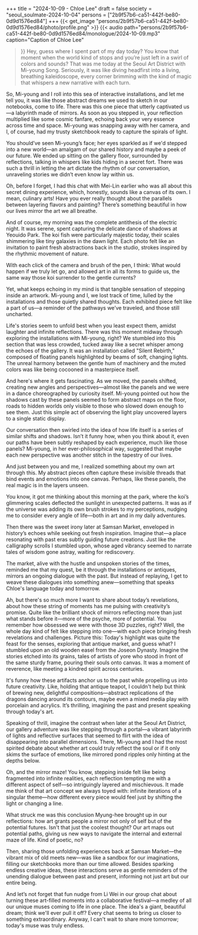 +++
title = "2024-10-09 - Chloe Lee"
draft = false
society = "seoul_soulmate-2024-10-04"
persons = ["2b9f57b6-ca51-442f-be80-0d9d1576ed84"]
+++
{{< get_image "persons/2b9f57b6-ca51-442f-be80-0d9d1576ed84/photo/profile.png" >}}
{{< audio
    path="persons/2b9f57b6-ca51-442f-be80-0d9d1576ed84/monologue/2024-10-09.mp3" 
    caption="Caption of Chloe Lee"
>}}
Hey, guess where I spent part of my day today?
You know that moment when the world kind of stops and you’re just left in a swirl of colors and sounds? That was me today at the Seoul Art District with Mi-young Song. Seriously, it was like diving headfirst into a living, breathing kaleidoscope, every corner brimming with the kind of magic that whispers a new narrative with each turn.

So, Mi-young and I roll into this sea of interactive installations, and let me tell you, it was like those abstract dreams we used to sketch in our notebooks, come to life. There was this one piece that utterly captivated us—a labyrinth made of mirrors. As soon as you stepped in, your reflection multiplied like some cosmic fanfare, echoing back your very essence across time and space. Mi-young was snapping away with her camera, and I, of course, had my trusty sketchbook ready to capture the spirals of light.

You should’ve seen Mi-young’s face; her eyes sparkled as if we'd stepped into a new world—an amalgam of our shared history and maybe a peek of our future. We ended up sitting on the gallery floor, surrounded by reflections, talking in whispers like kids hiding in a secret fort. There was such a thrill in letting the art dictate the rhythm of our conversation, unraveling stories we didn’t even know lay within us.

Oh, before I forget, I had this chat with Mei-Lin earlier who was all about this secret dining experience, which, honestly, sounds like a canvas of its own. I mean, culinary arts! Have you ever really thought about the parallels between layering flavors and painting? There’s something beautiful in how our lives mirror the art we all breathe.

And of course, my morning was the complete antithesis of the electric night. It was serene, spent capturing the delicate dance of shadows at Yeouido Park. The koi fish were particularly majestic today, their scales shimmering like tiny galaxies in the dawn light. Each photo felt like an invitation to paint fresh abstractions back in the studio, strokes inspired by the rhythmic movement of nature.

With each click of the camera and brush of the pen, I think: What would happen if we truly let go, and allowed art in all its forms to guide us, the same way those koi surrender to the gentle currents? 

Yet, what keeps echoing in my mind is that tangible sensation of stepping inside an artwork. Mi-young and I, we lost track of time, lulled by the installations and those quietly shared thoughts. Each exhibited piece felt like a part of us—a reminder of the pathways we’ve traveled, and those still uncharted.

Life's stories seem to unfold best when you least expect them, amidst laughter and infinite reflections.
There was this moment midway through exploring the installations with Mi-young, right? We stumbled into this section that was less crowded, tucked away like a secret whisper among the echoes of the gallery. It was an installation called "Silent Rebirth," composed of floating panels highlighted by beams of soft, changing lights. The unreal harmony between the gentle hum of machinery and the muted colors was like being cocooned in a masterpiece itself.

And here's where it gets fascinating. As we moved, the panels shifted, creating new angles and perspectives—almost like the panels and we were in a dance choreographed by curiosity itself. Mi-young pointed out how the shadows cast by these panels seemed to form abstract maps on the floor, roads to hidden worlds only visible to those who slowed down enough to see them. Just this simple act of observing the light play uncovered layers to a single static display.

Our conversation then swirled into the idea of how life itself is a series of similar shifts and shadows. Isn’t it funny how, when you think about it, even our paths have been subtly reshaped by each experience, much like those panels? Mi-young, in her ever-philosophical way, suggested that maybe each new perspective was another stitch in the tapestry of our lives.

And just between you and me, I realized something about my own art through this. My abstract pieces often capture these invisible threads that bind events and emotions into one canvas. Perhaps, like these panels, the real magic is in the layers unseen.

You know, it got me thinking about this morning at the park, where the koi’s glimmering scales deflected the sunlight in unexpected patterns. It was as if the universe was adding its own brush strokes to my perceptions, nudging me to consider every angle of life—both in art and in my daily adventures.

Then there was the sweet irony later at Samsan Market, enveloped in history’s echoes while seeking out fresh inspiration. Imagine that—a place resonating with past eras subtly guiding future creations. Just like the calligraphy scrolls I stumbled upon, whose aged vibrancy seemed to narrate tales of wisdom gone astray, waiting for rediscovery.

The market, alive with the hustle and unspoken stories of the times, reminded me that my quest, be it through the installations or antiques, mirrors an ongoing dialogue with the past. But instead of replaying, I get to weave these dialogues into something anew—something that speaks Chloe's language today and tomorrow.

Ah, but there's so much more I want to share about today’s revelations, about how these string of moments has me pulsing with creativity’s promise. Quite like the brilliant shock of mirrors reflecting more than just what stands before it—more of the psyche, more of potential.
You remember how obsessed we were with those 3D puzzles, right? Well, the whole day kind of felt like stepping into one—with each piece bringing fresh revelations and challenges. Picture this: Today's highlight was quite the feast for the senses, exploring that antique market, and guess what? I stumbled upon an old wooden easel from the Joseon Dynasty. Imagine the stories etched into its grains, tales of artists of yore who stood in front of the same sturdy frame, pouring their souls onto canvas. It was a moment of reverence, like meeting a kindred spirit across centuries.

It's funny how these artifacts anchor us to the past while propelling us into future creativity. Like, holding that antique teapot, I couldn't help but think of brewing new, delightful compositions—abstract replications of the dragons dancing around its contours, maybe even a mixed media play with porcelain and acrylics. It’s thrilling, imagining the past and present speaking through today's art.

Speaking of thrill, imagine the contrast when later at the Seoul Art District, our gallery adventure was like stepping through a portal—a vibrant labyrinth of lights and reflective surfaces that seemed to flirt with the idea of disappearing into parallel dimensions. There, Mi-young and I had the most spirited debate about whether art could truly reflect the soul or if it only skims the surface of emotions, like mirrored pond ripples only hinting at the depths below.

Oh, and the mirror maze! You know, stepping inside felt like being fragmented into infinite realities, each reflection tempting me with a different aspect of self—so intriguingly layered and mischievous. It made me think of that art concept we always toyed with: infinite iterations of a singular theme—how different every piece would feel just by shifting the light or changing a line.

What struck me was this conclusion Myung-hee brought up in our reflections: how art grants people a mirror not only of self but of the potential futures. Isn't that just the coolest thought? Our art maps out potential paths, giving us new ways to navigate the internal and external maze of life. Kind of poetic, no?

Then, sharing those unfolding experiences back at Samsan Market—the vibrant mix of old meets new—was like a sandbox for our imaginations, filling our sketchbooks more than our time allowed. Besides sparking endless creative ideas, these interactions serve as gentle reminders of the unending dialogue between past and present, informing not just art but our entire being.

And let’s not forget that fun nudge from Li Wei in our group chat about turning these art-filled moments into a collaborative festival—a medley of all our unique muses coming to life in one place. The idea's a giant, beautiful dream; think we'll ever pull it off? Every chat seems to bring us closer to something extraordinary.
Anyway, I can't wait to share more tomorrow; today's muse was truly endless.
